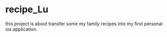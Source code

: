 # recipe_Lu
this project is about transfer some my family recipes into my first personal ios application.
